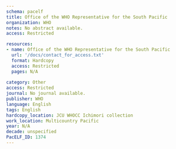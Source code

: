 ```yaml
---
schema: pacelf
title: Office of the WHO Representative for the South Pacific
organization: WHO
notes: No abstract available.
access: Restricted

resources:
- name: Office of the WHO Representative for the South Pacific
  url: '/docs/contact_for_access.txt'
  format: Hardcopy
  access: Restricted
  pages: N/A
 
category: Other
access: Restricted
journal: No journal available.
publisher: WHO
language: English 
tags: English 
hardcopy_location: JCU WHOCC Ichimori collection
work_location: Multicountry Pacific
year: N/A
decade: unspecified
PacELF_ID: 1374
---
```

